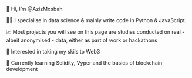 👋 Hi, I’m @AzizMosbah

👨‍💻 I specialise in data science & mainly write code in Python & JavaScript. 

📈 Most projects you will see on this page are studies conducted on real - albeit anonymised - data, either as part of work or hackathons

👀 Interested in taking my skils to Web3

🌱 Currently learning Solidity, Vyper and the basics of blockchain development

<!---
AzizMosbah/AzizMosbah is a ✨ special ✨ repository because its `README.md` (this file) appears on your GitHub profile.
You can click the Preview link to take a look at your changes.
--->
